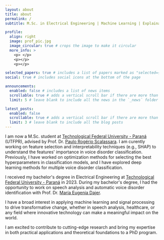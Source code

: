 ```yaml
---
layout: about
title: about
permalink: /
subtitle: M.Sc. in Electrical Engineering | Machine Learning | Explainability | Feature Engineering

profile:
  align: right
  image: prof_pic.jpg
  image_circular: true # crops the image to make it circular
  more_info: >
    <p> </p>
    <p></p>
    <p></p>

selected_papers: true # includes a list of papers marked as "selected={true}"
social: true # includes social icons at the bottom of the page

announcements:
  enabled: false # includes a list of news items
  scrollable: true # adds a vertical scroll bar if there are more than 3 news items
  limit: 5 # leave blank to include all the news in the `_news` folder

latest_posts:
  enabled: false
  scrollable: true # adds a vertical scroll bar if there are more than 3 new posts items
  limit: 3 # leave blank to include all the blog posts
---
```


I am now a M.Sc. student at [Technological Federal University - Paraná](https://www.utfpr.edu.br/cursos/programas-de-pos-graduacao/ppgee-cp) (UTFPR), advised by Prof. Dr. [Paulo Rogério Scalassara](https://orcid.org/0000-0001-7169-954X). I am curently working on feature selection and interpretability techniques (e.g., SHAP) to understand the features' importance in voice disorder classification. Previously, I have worked on optimization methods for selecting the best hyperparameters in classification models, and I have explored deep learning methods for multiple voice disorder classification.

I received my bachelor's degree in Electrical Engineering at [Technological Federal University - Paraná](https://www.utfpr.edu.br/cursos/programas-de-pos-graduacao/ppgee-cp) in 2023. During my bachelor's degree, I had the opportunity to work on speech analysis and automatic voice disorder identification with Prof. Dr. [María Eugenia Dajer](http://paginapessoal.utfpr.edu.br/medajer/maria-eugenia-dajer).

I have a broad interest in applying machine learning and signal processing to drive transformative change, whether in speech analysis, healthcare, or any field where innovative technology can make a meaningful impact on the world.

I am excited to contribute to cutting-edge research and bring my expertise in both practical applications and theoretical foundations to a PhD program.